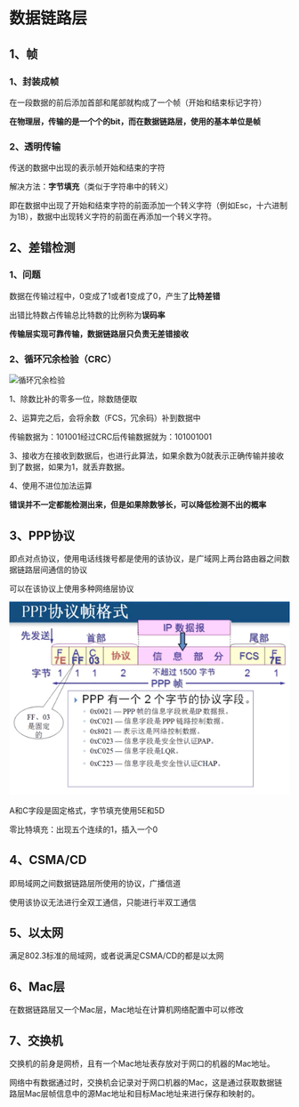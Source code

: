 # 数据链路层



## 1、帧

### 1、封装成帧

在一段数据的前后添加首部和尾部就构成了一个帧（开始和结束标记字符）

**在物理层，传输的是一个个的bit，而在数据链路层，使用的基本单位是帧**



### 2、透明传输

传送的数据中出现的表示帧开始和结束的字符

解决方法：**字节填充**（类似于字符串中的转义）

即在数据中出现了开始和结束字符的前面添加一个转义字符（例如Esc，十六进制为1B），数据中出现转义字符的前面在再添加一个转义字符。



## 2、差错检测

### 1、问题

数据在传输过程中，0变成了1或者1变成了0，产生了**比特差错**

出错比特数占传输总比特数的比例称为**误码率**



**传输层实现可靠传输，数据链路层只负责无差错接收**



### 2、循环冗余检验（CRC）

![循环冗余检验](/Users/cg/Desktop/Information/1、基础/计算机网络/images/循环冗余检验.png)



1、除数比补的零多一位，除数随便取

2、运算完之后，会将余数（FCS，冗余码）补到数据中

传输数据为：101001经过CRC后传输数据就为：101001001

3、接收方在接收到数据后，也进行此算法，如果余数为0就表示正确传输并接收到了数据，如果为1，就丢弃数据。

4、使用不进位加法运算

**错误并不一定都能检测出来，但是如果除数够长，可以降低检测不出的概率**



## 3、PPP协议

即点对点协议，使用电话线拨号都是使用的该协议，是广域网上两台路由器之间数据链路层间通信的协议

可以在该协议上使用多种网络层协议

![PPP协议帧格式](./images/PPP协议帧格式.png)



A和C字段是固定格式，字节填充使用5E和5D

零比特填充：出现五个连续的1，插入一个0



## 4、CSMA/CD

即局域网之间数据链路层所使用的协议，广播信道

使用该协议无法进行全双工通信，只能进行半双工通信



## 5、以太网

满足802.3标准的局域网，或者说满足CSMA/CD的都是以太网



## 6、Mac层

在数据链路层又一个Mac层，Mac地址在计算机网络配置中可以修改



## 7、交换机

交换机的前身是网桥，且有一个Mac地址表存放对于网口的机器的Mac地址。

网络中有数据通过时，交换机会记录对于网口机器的Mac，这是通过获取数据链路层Mac层帧信息中的源Mac地址和目标Mac地址来进行保存和映射的。